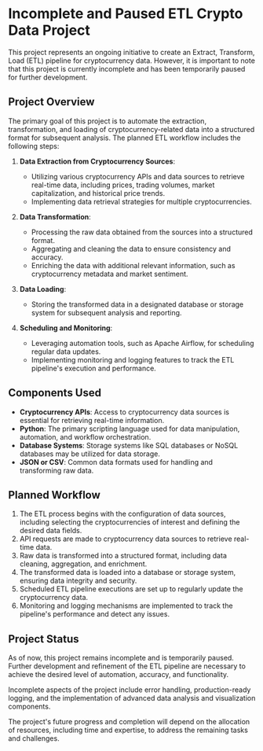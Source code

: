 # Incomplete and Paused ETL Crypto Data Project

This project represents an ongoing initiative to create an Extract, Transform, Load (ETL) pipeline for cryptocurrency data. However, it is important to note that this project is currently incomplete and has been temporarily paused for further development.

## Project Overview

The primary goal of this project is to automate the extraction, transformation, and loading of cryptocurrency-related data into a structured format for subsequent analysis. The planned ETL workflow includes the following steps:

1. **Data Extraction from Cryptocurrency Sources**:
   - Utilizing various cryptocurrency APIs and data sources to retrieve real-time data, including prices, trading volumes, market capitalization, and historical price trends.
   - Implementing data retrieval strategies for multiple cryptocurrencies.

2. **Data Transformation**:
   - Processing the raw data obtained from the sources into a structured format.
   - Aggregating and cleaning the data to ensure consistency and accuracy.
   - Enriching the data with additional relevant information, such as cryptocurrency metadata and market sentiment.

3. **Data Loading**:
   - Storing the transformed data in a designated database or storage system for subsequent analysis and reporting.

4. **Scheduling and Monitoring**:
   - Leveraging automation tools, such as Apache Airflow, for scheduling regular data updates.
   - Implementing monitoring and logging features to track the ETL pipeline's execution and performance.

## Components Used

- **Cryptocurrency APIs**: Access to cryptocurrency data sources is essential for retrieving real-time information.
- **Python**: The primary scripting language used for data manipulation, automation, and workflow orchestration.
- **Database Systems**: Storage systems like SQL databases or NoSQL databases may be utilized for data storage.
- **JSON or CSV**: Common data formats used for handling and transforming raw data.

## Planned Workflow

1. The ETL process begins with the configuration of data sources, including selecting the cryptocurrencies of interest and defining the desired data fields.
2. API requests are made to cryptocurrency data sources to retrieve real-time data.
3. Raw data is transformed into a structured format, including data cleaning, aggregation, and enrichment.
4. The transformed data is loaded into a database or storage system, ensuring data integrity and security.
5. Scheduled ETL pipeline executions are set up to regularly update the cryptocurrency data.
6. Monitoring and logging mechanisms are implemented to track the pipeline's performance and detect any issues.

## Project Status

As of now, this project remains incomplete and is temporarily paused. Further development and refinement of the ETL pipeline are necessary to achieve the desired level of automation, accuracy, and functionality.

Incomplete aspects of the project include error handling, production-ready logging, and the implementation of advanced data analysis and visualization components.

The project's future progress and completion will depend on the allocation of resources, including time and expertise, to address the remaining tasks and challenges.
